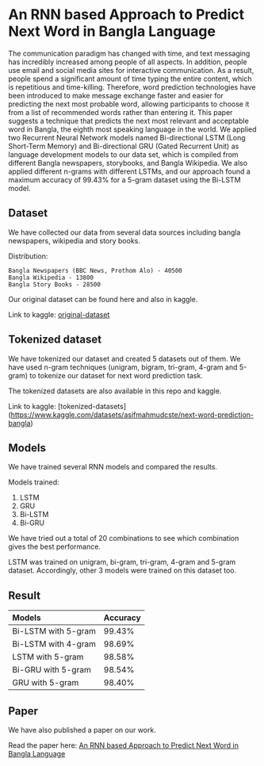 # An RNN based Approach to Predict Next Word in Bangla Language 

The communication paradigm has changed with time, and text messaging has incredibly increased among people of all aspects. In addition, people use email and social media sites for interactive communication. As a result, people spend a significant amount of time typing the entire content, which is repetitious and time-killing. Therefore, word prediction technologies have been introduced to make message exchange faster and easier for predicting the next most probable word, allowing participants to choose it from a list of recommended words rather than entering it. This paper suggests a technique that predicts the next most relevant and acceptable word in Bangla, the eighth most speaking language in the world. We applied two Recurrent Neural Network models named Bi-directional LSTM (Long Short-Term Memory) and Bi-directional GRU (Gated Recurrent Unit) as language development models to our data set, which is compiled from different Bangla newspapers, storybooks, and Bangla Wikipedia. We also applied different n-grams with different LSTMs, and our approach found a maximum accuracy of 99.43% for a 5-gram dataset using the Bi-LSTM model. 

## Dataset 

We have collected our data from several data sources including bangla newspapers, wikipedia and story books. 

Distribution: 

```
Bangla Newspapers (BBC News, Prothom Alo) - 40500
Bangla Wikipedia - 13800
Bangla Story Books - 28500
```
Our original dataset can be found here and also in kaggle. 

Link to kaggle: [original-dataset](https://www.kaggle.com/datasets/asifmahmudcste/next-word-prediction-bangla?select=original+dataset.txt) 

## Tokenized dataset 

We have tokenized our dataset and created 5 datasets out of them. We have used n-gram techniques (unigram, bigram, tri-gram, 4-gram and 5-gram) to tokenize our dataset for next word prediction task. 

The tokenized datasets are also available in this repo and kaggle. 

Link to kaggle: [tokenized-datasets] (https://www.kaggle.com/datasets/asifmahmudcste/next-word-prediction-bangla) 

## Models 

We have trained several RNN models and compared the results. 

Models trained:

1. LSTM
2. GRU
3. Bi-LSTM 
4. Bi-GRU 

We have tried out a total of 20 combinations to see which combination gives the best performance. 

LSTM was trained on unigram, bi-gram, tri-gram, 4-gram and 5-gram dataset. Accordingly, other 3 models were trained on this dataset too. 

## Result 

| Models | Accuracy
| :----------- | :----------- |
Bi-LSTM with 5-gram | 99.43%
Bi-LSTM with 4-gram | 98.69%
LSTM with 5-gram | 98.58%
Bi-GRU with 5-gram | 98.54%
GRU with 5-gram | 98.40% 

## Paper 

We have also published a paper on our work. 

Read the paper here: [An RNN based Approach to Predict Next Word in Bangla Language](https://link.springer.com/chapter/10.1007/978-3-031-34619-4_43)